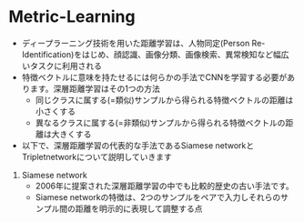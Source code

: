 <script type="text/x-mathjax-config">MathJax.Hub.Config({tex2jax:{inlineMath:[['\$','\$'],['\\(','\\)']],processEscapes:true},CommonHTML: {matchFontHeight:false}});</script>
<script type="text/javascript" async src="https://cdnjs.cloudflare.com/ajax/libs/mathjax/2.7.1/MathJax.js?config=TeX-MML-AM_CHTML"></script>

# Metric-Learning
- ディープラーニング技術を用いた距離学習は、人物同定(Person Re-Identification)をはじめ、顔認識、画像分類、画像検索、異常検知など幅広いタスクに利用される
- 特徴ベクトルに意味を持たせるには何らかの手法でCNNを学習する必要があります。深層距離学習はその1つの方法
  - 同じクラスに属する(=類似)サンプルから得られる特徴ベクトルの距離は小さくする
  - 異なるクラスに属する(=非類似)サンプルから得られる特徴ベクトルの距離は大きくする
- 以下で、深層距離学習の代表的な手法であるSiamese networkとTripletnetworkについて説明していきます
1. Siamese network
   - 2006年に提案された深層距離学習の中でも比較的歴史の古い手法です。
   - Siamese networkの特徴は、2つのサンプルをペアで入力しそれらのサンプル間の距離を明示的に表現して調整する点